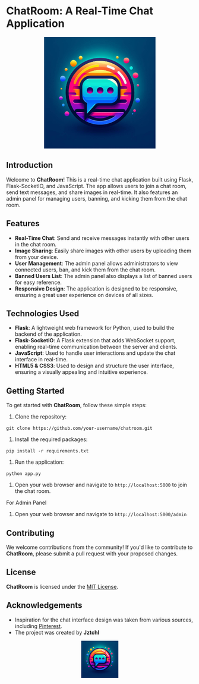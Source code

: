 ChatRoom: A Real-Time Chat Application
=====================================

<p align="center">
  <img src="chatroom.jpeg" alt="ChatRoom Screenshot" width="300">
</p>

Introduction
------------

Welcome to **ChatRoom**! This is a real-time chat application built using Flask, Flask-SocketIO, and JavaScript. The app allows users to join a chat room, send text messages, and share images in real-time. It also features an admin panel for managing users, banning, and kicking them from the chat room.

Features
--------

* **Real-Time Chat**: Send and receive messages instantly with other users in the chat room.
* **Image Sharing**: Easily share images with other users by uploading them from your device.
* **User Management**: The admin panel allows administrators to view connected users, ban, and kick them from the chat room.
* **Banned Users List**: The admin panel also displays a list of banned users for easy reference.
* **Responsive Design**: The application is designed to be responsive, ensuring a great user experience on devices of all sizes.

Technologies Used
-------------------

* **Flask**: A lightweight web framework for Python, used to build the backend of the application.
* **Flask-SocketIO**: A Flask extension that adds WebSocket support, enabling real-time communication between the server and clients.
* **JavaScript**: Used to handle user interactions and update the chat interface in real-time.
* **HTML5 & CSS3**: Used to design and structure the user interface, ensuring a visually appealing and intuitive experience.

Getting Started
---------------

To get started with **ChatRoom**, follow these simple steps:

1. Clone the repository:
```
git clone https://github.com/your-username/chatroom.git
```
1. Install the required packages:
```
pip install -r requirements.txt
```
1. Run the application:
```
python app.py
```
1. Open your web browser and navigate to `http://localhost:5000` to join the chat room.

For Admin Panel

1. Open your web browser and navigate to `http://localhost:5000/admin`

Contributing
------------

We welcome contributions from the community! If you'd like to contribute to **ChatRoom**, please submit a pull request with your proposed changes.

License
-------

**ChatRoom** is licensed under the [MIT License](https://github.com/your-username/chatroom/blob/main/LICENSE).

Acknowledgements
----------------

* Inspiration for the chat interface design was taken from various sources, including [Pinterest](https://www.pinterest.com/).
* The project was created by **Jztchl**
<p align="center">
  <img src="chatroom.jpeg" alt="ChatRoom Screenshot" width="100">
</p>
